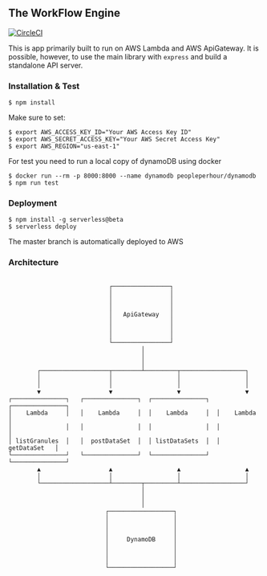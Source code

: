 ## The WorkFlow Engine

[![CircleCI](https://circleci.com/gh/cumulus-nasa/workflow-engine.svg?style=svg&circle-token=da48de71f4b14f1d435851cb5d7a845d3e88fbdd)](https://circleci.com/gh/cumulus-nasa/workflow-engine)

This is app primarily built to run on AWS Lambda and AWS ApiGateway. It is possible, however, to use the main library with `express` and build a standalone API server.

### Installation & Test

    $ npm install

Make sure to set:

    $ export AWS_ACCESS_KEY_ID="Your AWS Access Key ID"
    $ export AWS_SECRET_ACCESS_KEY="Your AWS Secret Access Key"
    $ export AWS_REGION="us-east-1"

For test you need to run a local copy of dynamoDB using docker

    $ docker run --rm -p 8000:8000 --name dynamodb peopleperhour/dynamodb
    $ npm run test

### Deployment

    $ npm install -g serverless@beta
    $ serverless deploy

The master branch is automatically deployed to AWS

### Architecture

```

                            ┌────────────────┐
                            │                │
                            │                │
                            │                │
                            │   ApiGateway   │
                            │                │
                            │                │
                            │                │
                            └────────────────┘
                                     │
                                     │
                                     │
        ┌───────────────────┬────────┴─────────┬──────────────────┐
        │                   │                  │                  │
        │                   │                  │                  │
        ▼                   ▼                  ▼                  ▼
┌───────────────┐   ┌───────────────┐  ┌───────────────┐  ┌───────────────┐
│    Lambda     │   │    Lambda     │  │    Lambda     │  │    Lambda     │
│               │   │               │  │               │  │               │
│ listGranules  │   │  postDataSet  │  │ listDataSets  │  │  getDataSet   │
└───────────────┘   └───────────────┘  └───────────────┘  └───────────────┘
        ▲                   ▲                  ▲                  ▲
        │                   │                  │                  │
        └───────────────────┴────────┬─────────┴──────────────────┘
                                     │
                                     │
                                     │
                           ┌──────────────────┐
                           │                  │
                           │                  │
                           │                  │
                           │     DynamoDB     │
                           │                  │
                           │                  │
                           │                  │
                           └──────────────────┘

```
